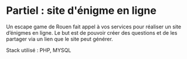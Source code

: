 # Partiel : site d'énigme en ligne

Un escape game de Rouen fait appel à vos services pour réaliser un site d’énigmes en ligne. Le but est de pouvoir créer des questions et de les partager via un lien que le site peut générer.

Stack utilisé : PHP, MYSQL